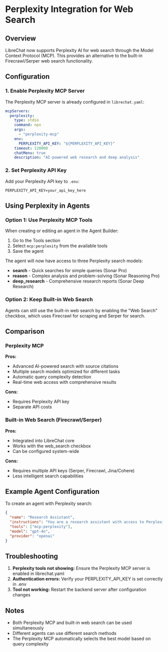 # Perplexity Integration for Web Search

## Overview
LibreChat now supports Perplexity AI for web search through the Model Context Protocol (MCP). This provides an alternative to the built-in Firecrawl/Serper web search functionality.

## Configuration

### 1. Enable Perplexity MCP Server
The Perplexity MCP server is already configured in `librechat.yaml`:

```yaml
mcpServers:
  perplexity:
    type: stdio
    command: npx
    args:
      - "perplexity-mcp"
    env:
      PERPLEXITY_API_KEY: "${PERPLEXITY_API_KEY}"
    timeout: 120000
    chatMenu: true
    description: "AI-powered web research and deep analysis"
```

### 2. Set Perplexity API Key
Add your Perplexity API key to `.env`:
```
PERPLEXITY_API_KEY=your_api_key_here
```

## Using Perplexity in Agents

### Option 1: Use Perplexity MCP Tools
When creating or editing an agent in the Agent Builder:
1. Go to the Tools section
2. Select `mcp:perplexity` from the available tools
3. Save the agent

The agent will now have access to three Perplexity search models:
- **search** - Quick searches for simple queries (Sonar Pro)
- **reason** - Complex analysis and problem-solving (Sonar Reasoning Pro)  
- **deep_research** - Comprehensive research reports (Sonar Deep Research)

### Option 2: Keep Built-in Web Search
Agents can still use the built-in web search by enabling the "Web Search" checkbox, which uses Firecrawl for scraping and Serper for search.

## Comparison

### Perplexity MCP
**Pros:**
- Advanced AI-powered search with source citations
- Multiple search models optimized for different tasks
- Automatic query complexity detection
- Real-time web access with comprehensive results

**Cons:**
- Requires Perplexity API key
- Separate API costs

### Built-in Web Search (Firecrawl/Serper)
**Pros:**
- Integrated into LibreChat core
- Works with the web_search checkbox
- Can be configured system-wide

**Cons:**
- Requires multiple API keys (Serper, Firecrawl, Jina/Cohere)
- Less intelligent search capabilities

## Example Agent Configuration

To create an agent with Perplexity search:

```json
{
  "name": "Research Assistant",
  "instructions": "You are a research assistant with access to Perplexity's advanced search capabilities.",
  "tools": ["mcp:perplexity"],
  "model": "gpt-4o",
  "provider": "openai"
}
```

## Troubleshooting

1. **Perplexity tools not showing:** Ensure the Perplexity MCP server is enabled in librechat.yaml
2. **Authentication errors:** Verify your PERPLEXITY_API_KEY is set correctly in .env
3. **Tool not working:** Restart the backend server after configuration changes

## Notes

- Both Perplexity MCP and built-in web search can be used simultaneously
- Different agents can use different search methods
- The Perplexity MCP automatically selects the best model based on query complexity